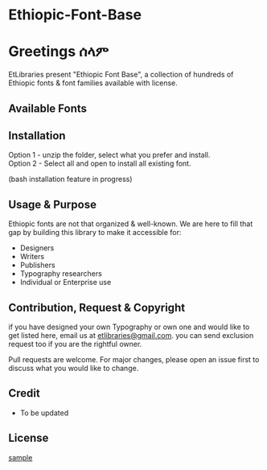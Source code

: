 # Ethiopic-Font-Base

# Greetings ሰላም

EtLibraries present "Ethiopic Font Base", a collection of hundreds of Ethiopic fonts & font families available with license.  

## Available Fonts
 
  


## Installation

Option 1 - unzip the folder, select what you prefer and install.
\
Option 2 - Select all and open to install all existing font.  

(bash installation feature in progress)

## Usage & Purpose
Ethiopic fonts are not that organized & well-known. We are here to fill that gap by building this library to make it accessible for:
- Designers
- Writers
- Publishers
- Typography researchers
- Individual or Enterprise use

## Contribution, Request & Copyright
if you have designed your own Typography or own one and would like to get listed here, email us at etlibraries@gmail.com. you can send exclusion request too if you are the rightful owner.

Pull requests are welcome. For major changes, please open an issue first
to discuss what you would like to change.

## Credit
 - To be updated

## License

[sample](https://choosealicense.com/licenses/mit/)
